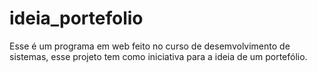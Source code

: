 # ideia_portefolio
Esse é um programa em web feito no curso de desemvolvimento de sistemas, esse projeto tem como iniciativa para a ideia de um portefólio.
